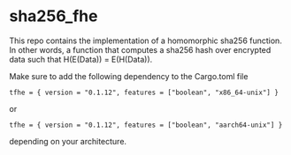 # sha256_fhe

This repo contains the implementation of a homomorphic sha256 function. In other words, a function that computes a sha256 hash over encrypted data such that H(E(Data)) = E(H(Data)).

Make sure to add the following dependency to the Cargo.toml file
```
tfhe = { version = "0.1.12", features = ["boolean", "x86_64-unix"] }
```
or
```
tfhe = { version = "0.1.12", features = ["boolean", "aarch64-unix"] }
```
depending on your architecture.
